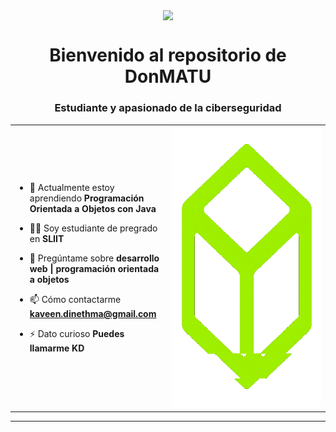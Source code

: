 <p align="center"><picture align="center"><img align="center" src = "https://github.com/7oSkaaa/7oSkaaa/blob/main/Images/about_me.gif?raw=true" width = 50px></picture></p>
<h1 align="center">Bienvenido al repositorio de DonMATU</h1>
<h3 align="center">Estudiante y apasionado de la ciberseguridad</h3>


<table align="center">
<tr border="none">
<td width="50%" align="left">
  
- 🌱 Actualmente estoy aprendiendo **Programación Orientada a Objetos con Java**

- 🧑‍🎓 Soy estudiante de pregrado en **SLIIT**

- 💬 Pregúntame sobre **desarrollo web | programación orientada a objetos**

- 📫 Cómo contactarme **kaveen.dinethma@gmail.com**
  
- ⚡ Dato curioso **Puedes llamarme KD**

</td>
<td width="50%" align="center">

  <img src="images/giphy.gif" alt="GIF de GIPHY" width="450" height="450">


</td>
</tr>
</table>


---

